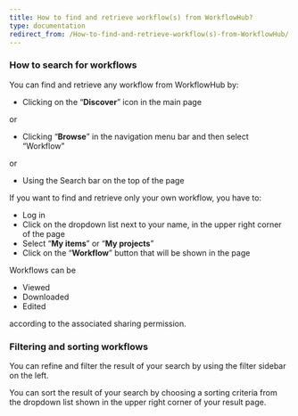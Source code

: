 ```yaml
---
title: How to find and retrieve workflow(s) from WorkflowHub?
type: documentation
redirect_from: /How-to-find-and-retrieve-workflow(s)-from-WorkflowHub/
---
```


### How to search for workflows
You can find and retrieve any workflow from WorkflowHub by:
* Clicking on the “**Discover**” icon in the main page

or
* Clicking “**Browse**” in the navigation menu bar and then select “Workflow”

or
* Using the Search bar on the top of the page


If you want to find and retrieve only your own workflow, you have to:
* Log in
* Click on the dropdown list next to your name, in the upper right corner of the page
* Select “**My items**” or “**My projects**”
* Click on the “**Workflow**” button that will be shown in the page


Workflows can be
* Viewed
* Downloaded
* Edited

according to the associated sharing permission.


### Filtering and sorting workflows
You can refine and filter the result of your search by using the filter sidebar on the left.

You can sort the result of your search by choosing a sorting criteria from the dropdown list shown in the upper right corner of your result page. 
